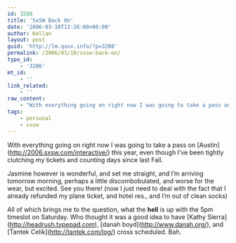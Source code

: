 ```yaml
---
id: 3288
title: 'SxSW Back On'
date: '2006-03-10T12:26:00+00:00'
author: Kellan
layout: post
guid: 'http://lm.quxx.info/?p=3288'
permalink: /2006/03/10/sxsw-back-on/
typo_id:
    - '3286'
mt_id:
    - ''
link_related:
    - ''
raw_content:
    - "With everything going on right now I was going to take a pass on [Austin](http://2006.sxsw.com/interactive/) this year, even though I\\'ve been tightly clutching my tickets and counting days since last Fall.  \r\n\r\nJasmine however is wonderful, and set me straight, and I\\'m arriving tomorrow morning, perhaps a little discombobulated, and worse for the wear, but excited.  See you there! (now I just need to deal with the fact that I already refunded my plane ticket, and hotel res., and I\\'m out of clean socks)\r\n\r\nAll of which brings me to the question, what the **hell** is up with the 5pm timeslot on Saturday.  Who thought it was a good idea to have [Kathy Sierra](http://headrush.typepad.com), [danah boyd](http://www.danah.org/), and [Tantek Celik](http://tantek.com/log/) cross scheduled.  Bah."
tags:
    - personal
    - sxsw
---
```


With everything going on right now I was going to take a pass on \[Austin\](http://2006.sxsw.com/interactive/) this year, even though I’ve been tightly clutching my tickets and counting days since last Fall.

Jasmine however is wonderful, and set me straight, and I’m arriving tomorrow morning, perhaps a little discombobulated, and worse for the wear, but excited. See you there! (now I just need to deal with the fact that I already refunded my plane ticket, and hotel res., and I’m out of clean socks)

All of which brings me to the question, what the **hell** is up with the 5pm timeslot on Saturday. Who thought it was a good idea to have \[Kathy Sierra\](http://headrush.typepad.com), \[danah boyd\](http://www.danah.org/), and \[Tantek Celik\](http://tantek.com/log/) cross scheduled. Bah.